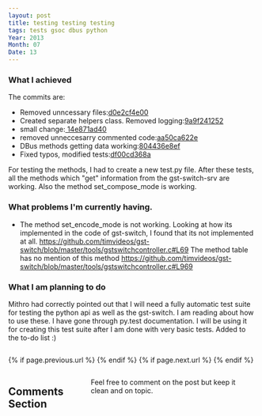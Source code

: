 ```yaml
---
layout: post
title: testing testing testing
tags: tests gsoc dbus python
Year: 2013
Month: 07
Date: 13
---
```


<h3>What I achieved</h3>
<p>
	The commits are:
	<ul>
		<li>Removed unncessary files:<a href="https://github.com/hyades/gst-switch/commit/d0e2cf4e001b9da785071448d56bb2a4399b1218">d0e2cf4e00</a></li>
		<li>Created separate helpers class. Removed logging:<a href="https://github.com/hyades/gst-switch/commit/9a9f2412522f711cbe648faafcb77ecdd468b020">9a9f241252</a></li>
		<li>small change:<a href="https://github.com/hyades/gst-switch/commit/14e871ad40d929c43cfcf61d2f90256c6cddc677"> 14e871ad40</a></li>
		<li>removed unneccesarry commented code:<a href="https://github.com/hyades/gst-switch/commit/aa50ca622e407df6213d8deb3b77de9d63842d8b">aa50ca622e</a></li>
		<li>DBus methods getting data working:<a href="https://github.com/hyades/gst-switch/commit/804436e8effaed7a402cf7363972825722b4be06">804436e8ef</a></li>
		<li>Fixed typos, modified tests:<a href="https://github.com/hyades/gst-switch/commit/df00cd368aadf544055ea675d9e2503d163d579e">df00cd368a</a></li>
	</ul>
</p>
<p>
	For testing the methods, I had to create a new test.py file. After these tests, all the methods which "get" information from the gst-switch-srv are working. Also the method set_compose_mode is working.
</p>
<h3>
	What problems I'm currently having.
</h3>
<p>
	<ul>
		<li>The method set_encode_mode is not working. Looking at how its implemented in the code of gst-switch, I found that its not implemented at all. <a href="https://github.com/timvideos/gst-switch/blob/master/tools/gstswitchcontroller.c#L69">https://github.com/timvideos/gst-switch/blob/master/tools/gstswitchcontroller.c#L69</a> The method table has no mention of this method <a href="https://github.com/timvideos/gst-switch/blob/master/tools/gstswitchcontroller.c#L969">https://github.com/timvideos/gst-switch/blob/master/tools/gstswitchcontroller.c#L969</a>
		</li>
	</ul>
</p>
<h3>
	What I am planning to do
</h3>
<p>
	Mithro had correctly pointed out that I will need a fully automatic test suite for testing the python api as well as the gst-switch. I am reading about how to use these. I have gone through py.test documentation. I will be using it for creating this test suite after I am done with very basic tests. Added to the to-do list :)
</p>

<div class="row">	
	<div class="span9 column">
			<p class="pull-right">{% if page.previous.url %} <a href="{{page.previous.url}}" title="Previous Post: {{page.previous.title}}"><i class="icon-chevron-left"></i></a> 	{% endif %}   {% if page.next.url %} 	<a href="{{page.next.url}}" title="Next Post: {{page.next.title}}"><i class="icon-chevron-right"></i></a> 	{% endif %} </p>  
	</div>

</div>

<div class="row">	
    <div class="span9 columns">    
		<h2>Comments Section</h2>
	    <p>Feel free to comment on the post but keep it clean and on topic.</p>	
		<div id="disqus_thread"></div>
		<script type="text/javascript">
			/* * * CONFIGURATION VARIABLES: EDIT BEFORE PASTING INTO YOUR WEBPAGE * * */
			var disqus_shortname = 'aayushahuja'; // required: replace example with your forum shortname
			
			
			/* * * DON'T EDIT BELOW THIS LINE * * */
			(function() {
				var dsq = document.createElement('script'); dsq.type = 'text/javascript'; dsq.async = true;
				dsq.src = 'http://' + disqus_shortname + '.disqus.com/embed.js';
				(document.getElementsByTagName('head')[0] || document.getElementsByTagName('body')[0]).appendChild(dsq);
			})();
		</script>
		<noscript>Please enable JavaScript to view the <a href="http://disqus.com/?ref_noscript">comments powered by Disqus.</a></noscript>
		<a href="http://disqus.com" class="dsq-brlink">blog comments powered by <span class="logo-disqus">Disqus</span></a>
	</div>
</div>

<!-- Twitter -->
<script>!function(d,s,id){var js,fjs=d.getElementsByTagName(s)[0];if(!d.getElementById(id)){js=d.createElement(s);js.id=id;js.src="//platform.twitter.com/widgets.js";fjs.parentNode.insertBefore(js,fjs);}}(document,"script","twitter-wjs");</script>

<!-- Google + -->
<script type="text/javascript">
  (function() {
    var po = document.createElement('script'); po.type = 'text/javascript'; po.async = true;
    po.src = 'https://apis.google.com/js/plusone.js';
    var s = document.getElementsByTagName('script')[0]; s.parentNode.insertBefore(po, s);
  })();
</script>
<!-- Written by hyades -->

